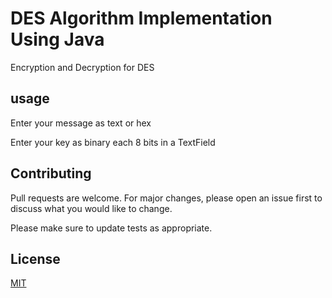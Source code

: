 # DES Algorithm Implementation Using Java
Encryption and Decryption for DES
## usage

Enter your message as text or hex

Enter your key as binary each 8 bits in a TextField

## Contributing
Pull requests are welcome. For major changes, please open an issue first to discuss what you would like to change.

Please make sure to update tests as appropriate.

## License
[MIT](https://choosealicense.com/licenses/mit/)